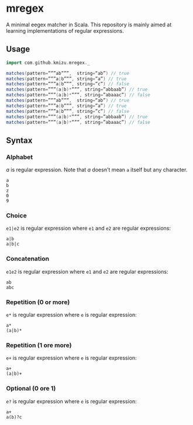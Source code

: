 # mregex

A minimal eegex matcher in Scala.  This repository is mainly aimed at learning implementations of regular expressions.

## Usage

```scala
import com.github.kmizu.mregex._

matches(pattern=”””ab”””,  string=“ab”) // true
matches(pattern=”””a|b”””, string=”a”) // true
matches(pattern=”””a|b”””, string=”c”) // false
matches(pattern=”””(a|b)*”””, string=”abbaab”) // true
matches(pattern=”””(a|b)*”””, string=”abaaac”) // false
matches(pattern=”””ab”””,  string=“ab”) // true
matches(pattern=”””a|b”””, string=”a”) // true
matches(pattern=”””a|b”””, string=”c”) // false
matches(pattern=”””(a|b)*”””, string=”abbaab”) // true
matches(pattern=”””(a|b)*”””, string=”abaaac”) // false
```

## Syntax

### Alphabet

*a* is regular expression.  Note that *a* doesn't mean `a` itself but any character.

```
a
b
z
0
9
```

### Choice

`e1|e2` is regular expression where `e1` and `e2` are regular expressions:

```
a|b
a|b|c
```

### Concatenation

`e1e2` is regular expression where `e1` and `e2` are regular expressions:

```
ab
abc
```

### Repetition (0 or more)

`e*` is regular expression where `e` is regular expression:

```
a*
(a|b)*
```

### Repetition (1 ore more)

`e+` is regular expression where `e` is regular expression:

```
a+
(a|b)+
```

### Optional (0 ore 1)

`e?` is regular expression where `e` is regular expression:

```
a+
a(b)?c
```

